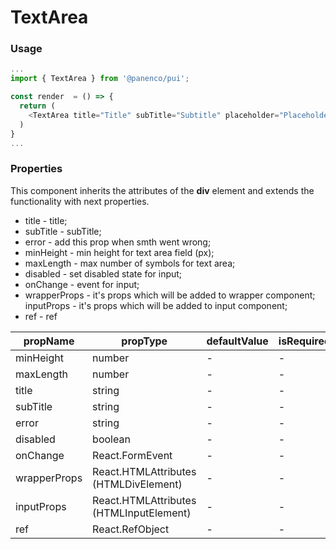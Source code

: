 # TextArea

### Usage

```js
...
import { TextArea } from '@panenco/pui';

const render  = () => {
  return (
    <TextArea title="Title" subTitle="Subtitle" placeholder="Placeholder" maxLength="10" />
  )
}
...
```

<!-- STORY -->

### Properties

This component inherits the attributes of the **div** element and extends the functionality with next properties.

- title - title;
- subTitle - subTitle;
- error - add this prop when smth went wrong;
- minHeight - min height for text area field (px);
- maxLength - max number of symbols for text area;
- disabled - set disabled state for input;
- onChange - event for input;
- wrapperProps - it's props which will be added to wrapper component;
  inputProps - it's props which will be added to input component;
- ref - ref

| propName     | propType                                | defaultValue | isRequired |
| ------------ | --------------------------------------- | ------------ | ---------- |
| minHeight    | number                                  | -            | -          |
| maxLength    | number                                  | -            | -          |
| title        | string                                  | -            | -          |
| subTitle     | string                                  | -            | -          |
| error        | string                                  | -            | -          |
| disabled     | boolean                                 | -            | -          |
| onChange     | React.FormEvent                         | -            | -          |
| wrapperProps | React.HTMLAttributes (HTMLDivElement)   | -            | -          |
| inputProps   | React.HTMLAttributes (HTMLInputElement) | -            | -          |
| ref          | React.RefObject                         | -            | -          |
